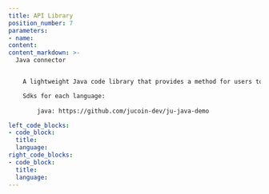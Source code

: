 ```yaml
---
title: API Library
position_number: 7
parameters:
- name:
content:
content_markdown: >-
  Java connector


    A lightweight Java code library that provides a method for users to directly call the API

    Sdks for each language:
        
        java: https://github.com/jucoin-dev/ju-java-demo

left_code_blocks:
- code_block:
  title:
  language:
right_code_blocks:
- code_block:
  title:
  language:
---
```

